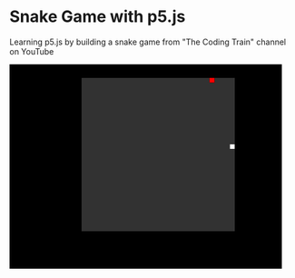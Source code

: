 # Snake Game with p5.js

Learning p5.js by building a snake game from "The Coding Train" channel on YouTube

![Snake GIF](https://github.com/sohskd/Snake-game/blob/master/snakgif.gif)
